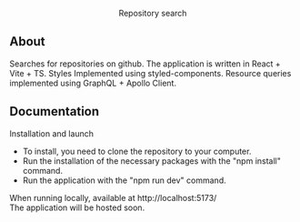 <p align="center">
Repository search
</p>

## About

Searches for repositories on github.
The application is written in React + Vite + TS.
Styles Implemented using styled-components.
Resource queries implemented using GraphQL + Apollo Client.



## Documentation

Installation and launch
   <ul>
  <li>To install, you need to clone the repository to your computer.</li>
  <li>Run the installation of the necessary packages with the "npm install" command.</li>
  <li>  Run the application with the "npm run dev" command.</li>
   </ul>

When running locally, available at http://localhost:5173/<br>
The application will be hosted soon.
